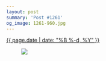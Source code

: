 ```yaml
---
layout: post
summary: 'Post #1261'
og_image: 1261-960.jpg
---
```


<div class="post">
 <time>
  <a href="/1261">
   {{ page.date | date: "%B %-d, %Y" }}
  </a>
 </time>
 <a href="/1261">
  <figure data-taken="1/7/2021">
   <img sizes="(min-width: 700px) 50vw, calc(100vw - 2rem)" src="{{ site.assets_url }}/1261-480.jpg" srcset="{{ site.assets_url }}/1261-240.jpg 240w, {{ site.assets_url }}/1261-480.jpg 480w, {{ site.assets_url }}/1261-720.jpg 720w, {{ site.assets_url }}/1261-960.jpg 960w"/>
  </figure>
 </a>
</div>
